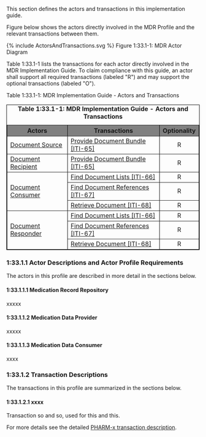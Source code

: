 This section defines the actors and transactions in this implementation guide.

Figure below shows the actors directly involved in the MDR Profile and the relevant transactions between them.

{% include ActorsAndTransactions.svg %}
Figure 1:33.1-1: MDR Actor Diagram


Table 1:33.1-1 lists the transactions for each actor directly involved in the MDR Implementation Guide. To claim compliance with this guide, an actor shall support all required transactions (labeled "R") and may support the optional transactions (labeled "O").

Table 1:33.1-1: MDR Implementation Guide - Actors and Transactions


<table border="1" borderspacing="0" style='border: 1px solid black; border-collapse: collapse'>
<caption>
<b>
Table 1:33.1-1: MDR Implementation Guide - Actors and Transactions
</b>
</caption>
<thead>
<tr class="odd" style='background: gray;'>
<th>Actors</th>
<th>Transactions</th>
<th>Optionality</th>
</tr>
</thead>
<tbody>
                
<tr class="even">
                        
<td rowspan="1"><a href="1331_actors_and_transactions.html#133111-document-source">Document Source</a></td>
                        
<td><a href='ITI-65.html'>Provide Document Bundle [ITI-65]</a></td>
<td align='center'>R</td></tr>
<tr class="even">
                        
<td rowspan="1"><a href="1331_actors_and_transactions.html#133113-document-recipient">Document Recipient</a></td>
                        
<td><a href='ITI-65.html'>Provide Document Bundle [ITI-65]</a></td>
<td align='center'>R</td></tr>          
<tr class="even">
                        
<td rowspan="3"><a href="1331_actors_and_transactions.html#133112-document-consumer">Document Consumer</a></td>        
<td><a href='ITI-66.html'>Find Document Lists [ITI-66]</a></td>
<td align='center'>R</td></tr>                
<tr class="odd">
                        
<td><a href='ITI-67.html'>Find Document References [ITI-67]</a></td>
<td align='center'>R</td></tr>
<tr class="even">

<td><a href='ITI-68.html'>Retrieve Document [ITI-68]</a></td>
<td align='center'>R</td></tr>
<tr class="odd">
                        
<td rowspan="3"><a href="1331_actors_and_transactions.html#133114-document-responder">Document Responder</a></td>        
<td><a href='ITI-66.html'>Find Document Lists [ITI-66]</a></td>
<td align='center'>R</td></tr>
<tr class="even">
                        
<td><a href='ITI-67.html'>Find Document References [ITI-67]</a></td>
<td align='center'>R</td></tr>
<tr class="odd">
                        
<td><a href='ITI-68.html'>Retrieve Document [ITI-68]</a></td>
<td align='center'>R</td></tr>                    
</tbody>
</table>

       

### 1:33.1.1 Actor Descriptions and Actor Profile Requirements
The actors in this profile are described in more detail in the sections below.


#### 1:33.1.1.1 Medication Record Repository
xxxxx

#### 1:33.1.1.2 Medication Data Provider
xxxxx

#### 1:33.1.1.3 Medication Data Consumer
xxxx

### 1:33.1.2 Transaction Descriptions
The transactions in this profile are summarized in the sections below.

#### 1:33.1.2.1 xxxx

Transaction so and so, used for this and this.

For more details see the detailed [PHARM-x transaction description](PHARM-x.html).
